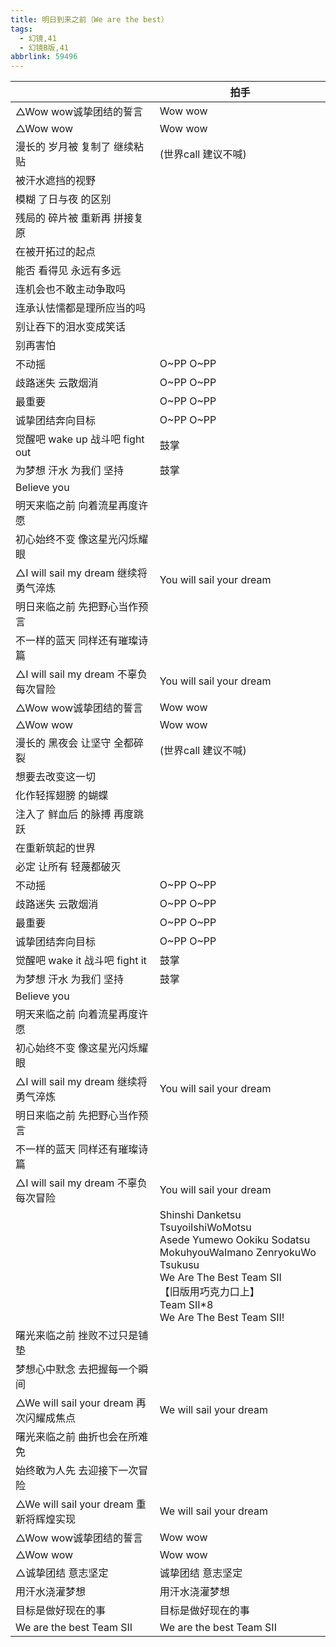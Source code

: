 ```yaml
---
title: 明日到来之前（We are the best）
tags:
  - 幻镜,41
  - 幻镜B版,41
abbrlink: 59496
---
```

|      |拍手|
|--|--|
|△Wow wow诚挚团结的誓言|Wow wow|
|△Wow wow|Wow wow|
|漫长的 岁月被 复制了 继续粘贴|(世界call 建议不喊)|
|被汗水遮挡的视野|      |
|模糊 了日与夜 的区别|      |
|残局的 碎片被 重新再 拼接复原|      |
|在被开拓过的起点|      |
|能否 看得见 永远有多远|      |
|连机会也不敢主动争取吗|      |
|连承认怯懦都是理所应当的吗|      |
|别让吞下的泪水变成笑话|      |
|别再害怕|      |
|不动摇|O~PP O~PP|
|歧路迷失 云散烟消|O~PP O~PP|
|最重要|O~PP O~PP|
|诚挚团结奔向目标|O~PP O~PP|
|觉醒吧 wake up 战斗吧 fight out|鼓掌|
|为梦想 汗水 为我们 坚持|鼓掌|
|Believe you|      |
|明天来临之前 向着流星再度许愿|      |
|初心始终不变 像这星光闪烁耀眼|      |
|△I will sail my dream 继续将勇气淬炼|You will sail your dream |
|明日来临之前 先把野心当作预言|      |
|不一样的蓝天 同样还有璀璨诗篇|      |
|△I will sail my dream 不辜负每次冒险|You will sail your dream |
|△Wow wow诚挚团结的誓言|Wow wow|
|△Wow wow|Wow wow|
|漫长的 黑夜会 让坚守 全都碎裂|(世界call 建议不喊)|
|想要去改变这一切|      |
|化作轻挥翅膀 的蝴蝶|      |
|注入了 鲜血后 的脉搏 再度跳跃|      |
|在重新筑起的世界|      |
|必定 让所有 轻蔑都破灭|      |
|不动摇|O~PP O~PP|
|歧路迷失 云散烟消|O~PP O~PP|
|最重要|O~PP O~PP|
|诚挚团结奔向目标|O~PP O~PP|
|觉醒吧 wake it 战斗吧 fight it|鼓掌|
|为梦想 汗水 为我们 坚持|鼓掌|
|Believe you|      |
|明天来临之前 向着流星再度许愿|      |
|初心始终不变 像这星光闪烁耀眼|      |
|△I will sail my dream 继续将勇气淬炼|You will sail your dream |
|明日来临之前 先把野心当作预言|      |
|不一样的蓝天 同样还有璀璨诗篇|      |
|△I will sail my dream 不辜负每次冒险|You will sail your dream |
|      |Shinshi Danketsu TsuyoiIshiWoMotsu<br>Asede Yumewo Ookiku Sodatsu<br>MokuhyouWaImano ZenryokuWo Tsukusu<br>We Are The Best Team SII<br>【旧版用巧克力口上】<br>Team SII*8<br>We Are The Best Team SII!|
|曙光来临之前 挫败不过只是铺垫|      |
|梦想心中默念 去把握每一个瞬间|      |
|△We will sail your dream 再次闪耀成焦点|We will sail your dream|
|曙光来临之前 曲折也会在所难免|      |
|始终敢为人先 去迎接下一次冒险|      |
|△We will sail your dream 重新将辉煌实现|We will sail your dream|
|△Wow wow诚挚团结的誓言|Wow wow|
|△Wow wow|Wow wow|
|△诚挚团结 意志坚定|诚挚团结 意志坚定|
|用汗水浇灌梦想|用汗水浇灌梦想|
|目标是做好现在的事|目标是做好现在的事|
|We are the best Team SII|We are the best Team SII|